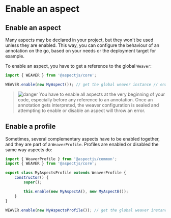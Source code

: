 # Enable an aspect

## Enable an aspect

Many aspects may be declared in your project, but they won't be used unless they are enabled.
This way, you can configure the behaviour of an annotation on the go,
based on your needs or the deployment target for example.

To enable an aspect, you have to get a reference to the global `Weaver`:

```js
import { WEAVER } from '@aspectjs/core';

WEAVER.enable(new MyAspect()); // get the global weaver instance // enable the aspect
```

> ![danger] You have to enable all aspects at the very beginning of your code,
> especially before any reference to an annotation.
> Once an annotation gets interpreted, the weaver configuration is sealed and attempting to enable or disable an aspect will throw an error.

## Enable a profile

Sometimes, several complementary aspects have to be enabled together, and they are part of a `WeaverProfile`.
Profiles are enabled or disabled the same way aspects do:

```js
import { WeaverProfile } from '@aspectjs/common';
import { WEAVER } from '@aspectjs/core';

export class MyAspectsProfile extends WeaverProfile {
    constructor() {
        super();

        this.enable(new MyAspectA(), new MyAspectB());
    }
}

WEAVER.enable(new MyAspectsProfile()); // get the global weaver instance // enable the profile
```

[info]: ../../.README/picto/12px/info.png
[danger]: ../../.README/picto/12px/danger.png
[warning]: ../../.README/picto/12px/warning.png
